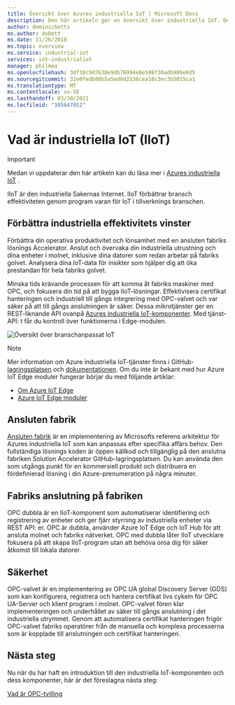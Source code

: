 ```yaml
---
title: Översikt över Azures industriella IoT | Microsoft Docs
description: Den här artikeln ger en översikt över industriella IoT. Den förklarar den anslutna fabriken, fabrikens golv anslutning och säkerhets komponenter i IIoT.
author: dominicbetts
ms.author: dobett
ms.date: 11/26/2018
ms.topic: overview
ms.service: industrial-iot
services: iot-industrialiot
manager: philmea
ms.openlocfilehash: 3df10c9d7630e9db76994e8e508f30adb986e0d5
ms.sourcegitcommit: 32e0fedb80b5a5ed0d2336cea18c3ec3b5015ca1
ms.translationtype: MT
ms.contentlocale: sv-SE
ms.lasthandoff: 03/30/2021
ms.locfileid: "105647052"
---
```

# <a name="what-is-industrial-iot-iiot"></a>Vad är industriella IoT (IIoT)

> [!IMPORTANT]
> Medan vi uppdaterar den här artikeln kan du läsa mer i [Azures industriella IoT](https://azure.github.io/Industrial-IoT/) .

IIoT är den industriella Sakernas Internet. IIoT förbättrar bransch effektiviteten genom program varan för IoT i tillverknings branschen. 

## <a name="improve-industrial-efficiencies"></a>Förbättra industriella effektivitets vinster

Förbättra din operativa produktivitet och lönsamhet med en ansluten fabriks lösnings Accelerator. Anslut och övervaka din industriella utrustning och dina enheter i molnet, inklusive dina datorer som redan arbetar på fabriks golvet. Analysera dina IoT-data för insikter som hjälper dig att öka prestandan för hela fabriks golvet.

Minska tids krävande processen för att komma åt fabriks maskiner med OPC, och fokusera din tid på att bygga IIoT-lösningar. Effektivisera certifikat hanteringen och industriell till gångs integrering med OPC-valvet och var säker på att till gångs anslutningen är säker. Dessa mikrotjänster ger en REST-liknande API ovanpå [Azures industriella IoT-komponenter](https://github.com/Azure/Industrial-IoT). Med tjänst-API: t får du kontroll över funktionerna i Edge-modulen. 

![Översikt över branschanpassat IoT](media/overview-iot-industrial/overview.png)

> [!NOTE]
> Mer information om Azure industriella IoT-tjänster finns i GitHub- [lagringsplatsen](https://github.com/Azure/Industrial-IoT) och [dokumentationen](https://azure.github.io/Industrial-IoT/).
Om du inte är bekant med hur Azure IoT Edge moduler fungerar börjar du med följande artiklar:
- [Om Azure IoT Edge](../iot-edge/about-iot-edge.md)
- [Azure IoT Edge moduler](../iot-edge/iot-edge-modules.md)

## <a name="connected-factory"></a>Ansluten fabrik

[Ansluten fabrik](../iot-accelerators/iot-accelerators-connected-factory-features.md) är en implementering av Microsofts referens arkitektur för Azures industriella IoT som kan anpassas efter specifika affärs behov. Den fullständiga lösnings koden är öppen källkod och tillgänglig på den anslutna fabriken Solution Accelerator GitHub-lagringsplatsen. Du kan använda den som utgångs punkt för en kommersiell produkt och distribuera en fördefinierad lösning i din Azure-prenumeration på några minuter. 

## <a name="factory-floor-connectivity"></a>Fabriks anslutning på fabriken

OPC dubbla är en IIoT-komponent som automatiserar identifiering och registrering av enheter och ger fjärr styrning av industriella enheter via REST API: er. OPC är dubbla, använder Azure IoT Edge och IoT Hub för att ansluta molnet och fabriks nätverket. OPC med dubbla låter IIoT utvecklare fokusera på att skapa IIoT-program utan att behöva oroa dig för säker åtkomst till lokala datorer.

## <a name="security"></a>Säkerhet

OPC-valvet är en implementering av OPC UA global Discovery Server (GDS) som kan konfigurera, registrera och hantera certifikat livs cykeln för OPC UA-Server och klient program i molnet. OPC-valvet fören klar implementeringen och underhållet av säker till gångs anslutning i det industriella utrymmet. Genom att automatisera certifikat hanteringen frigör OPC-valvet fabriks operatörer från de manuella och komplexa processerna som är kopplade till anslutningen och certifikat hanteringen.

## <a name="next-steps"></a>Nästa steg

Nu när du har haft en introduktion till den industriella IoT-komponenten och dess komponenter, här är det föreslagna nästa steg:

[Vad är OPC-tvilling](overview-opc-twin.md)
